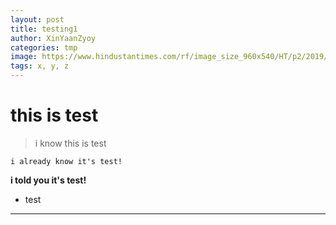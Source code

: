 ```yaml
---
layout: post
title: testing1
author: XinYaanZyoy
categories: tmp
image: https://www.hindustantimes.com/rf/image_size_960x540/HT/p2/2019/09/05/Pictures/residence-actress-mukesh-ambani-chairman-reliance-industries_0ff5230e-cfc3-11e9-8e3f-6f5f9fecffe4.jpg
tags: x, y, z
---
```


# this is test

> i know this is test

```
i already know it's test!
```

**i told you it's test!**

- test
________
